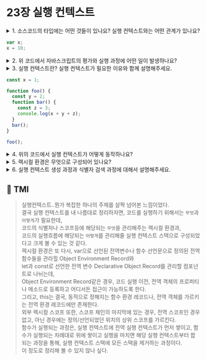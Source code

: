 # 23장 실행 컨텍스트

<details>

<summary> 1. 소스코드의 타입에는 어떤 것들이 있나요? 실행 컨텍스트와는 어떤 관계가 있나요?  </summary>

```
소스코드의 타입에 따라 생성되는 실행컨텍스트가 다르기 때문에 소스코드이 타입을 아는 것이 중요합니다.
소스코드에는 전역코드, 모듈 코드, eval 코드, 함수 코드가 있습니다.

전역 코드는 전역에 존재하는 소스코드입니다. 전역에 정의된 함수, 클래스 등의 내부 코드는 포함하지 않습니다.
모듈 코드는 모듈 내부에 존재하는 소스코드로, 모듈 내부의 함수, 클래스 등의 내부 코드는 포함하지 않습니다.
eval 코드는 eval 함수에 인수로 전달되어 실행되는 소스코드입니다.
마지막으로 함수 코드는 함수 내부에 존재하는 소스코드입니다. 다만, 함수 내부에 중첩된 함수, 클래스 등의 내부 코드는 포함되지 않습니다.

각각의 소스 코드는 형가되면 각각의 실행 컨텍스트를 생성합니다.
전역 코드는 var 키워드로 선언한 전역 변수, 함수 선언문으로 정의한 전역 함수를 전역 객체의 프로퍼티와 메서드로 바인딩합니다.
모듈 코드는 모듈별로 독립적인 모듈 실행 컨텍스트가 생성됩니다.
eval 코드는 strict mode에서 독자적인 스코프를 지닌 실행컨텍스트가 생성됩니다.
마지막으로, 함수 코드는 지역 스코프를 생성하고 지역변수, 매개변수, arguments 객체를 관리하고,
생성된 지역 스코프를 전역 스코프와 연결을 해주기 위한 함수 실행 컨텍스트가 생성됩니다.
```

</details>

```js
var x;
x = 10;
```

<details>

<summary> 2. 위 코드에서 자바스크립트의 평가와 실행 과정에 어떤 일이 발생하나요?</summary>

```
자바스크립트는 실행에 앞서 평가의 과정이 있습니다.
평가 과정에서는 실행 컨텍스트를 생성하고, 변수, 함수 등의 선언문만 먼저 실행하여
생성된 변수나 함수 식별자를 키로 실행컨텍스트가 관리하는 렉시컬 환경의 환경 레코드에 등록합니다.
소스코드 평가과정이 끝나면 선언문 외의 소스코드가 순차적으로 시작합니다.
소스 코드의 실행에 필요한 변수나 함수가 해당 환경 레코드에서 검색되거나 코드 실행 결과가 반영되어 등록됩니다.

위의 경우, 소스 코드 평가과정에서 전역에 선언된 var 변수 x는 전역 객체의 프로퍼티로 등록되고,
var 키워드로 선언된 변수는 선언과 초기화가 동시에 이루어지므로, 할당문 이전에 undefined으로 초기화되고
소스코드 평가 과정이 끝납니다.
소스코드 실행과정에서는 x = 10에서는 식별자 x가 존재하는 지, 해당 스코프에서 검색하고, x가 존재하므로 10을 할당합니다.
```

</details>

<details>

<summary> 3. 실행 컨텍스트란? 실행 컨텍스트가 필요한 이유와 함께 설명해주세요.  </summary>

```
실행 컨텍스트란, 코드가 실행하기 위한 변수, 함수 등 환경을 제공하고 실행 결과를 관리하는 영역입니다.
즉, 실행 컨텍스트는 변수, 함수 클래스 등을 등록하고 관리할 렉시컬 스코프와
코드의 실행 순서를 관리할 실행 컨텍스트를 통해 코드를 실행을 관리하는 역할을 합니다.
```

</details>

```js
const x = 1;

function foo() {
  const y = 2;
  function bar() {
    const z = 3;
    console.log(x + y + z);
  }
  bar();
}

foo();
```

<details>

<summary> 4. 위의 코드에서 실행 컨텍스트가 어떻게 동작하나요?  </summary>

```
위의 코드에서 함수 선언문으로 정의한 전역 함수 foo는 소스코드 평가과정에서
전역 객체의 프로퍼티로 등록됩니다.
const로 선언한 변수 x는 독자적인 렉시컬 환경이 생성됩니다.
함수가 선언되기 전, 전역 실행 컨텍스트가 생성되고 실행 컨텍스트 스택에 쌓입니다.
foo 함수를 실행하게 되면 이 실행 컨텍스트가 실행 컨텍스트 스택위에 쌓이고,
제어권이 foo 에게 넘어갑니다.
foo 함수의 실행 컨텍스트에는 함수 내부에서 쓰일 지역 변수인 y와 중첩 함수 bar가 등록됩니다.
bar 함수가 실행되면, bar 함수의 실행 컨텍스트가 생성되며 지역 변수 z와 console 함수가 등록됩니다.
console 함수는 해당 식별자가 스코프에 있는 지 검색하고, 없으면 상위의 스코프로 넘어가 검색합니다.
자신의 스코프인 bar에도, 상위 스코프인 foo에도 없으므로, 스코프 체인을 따라 검색하다 전역객체의 console의 메소드log를 호출합니다.
이후, bar 함수는 실행을 종료하였기 때문에 해당 실행 컨텍스트는 스택에서 pop되고, foo와 전역 실행 컨텍스트도 순서대로 pop 되어
함수 실행이 완료됩니다.
```

</details>

<details>

<summary> 5. 렉시컬 환경은 무엇으로 구성되어 있나요? </summary>

```
렉시컬 환경은 EnvironmentRecord(환경 레코드)와 OuterLexicalEnvironmentReference(외부 렉시컬 환경에 대한 첨조) 컴포넌트로 구성됩니다.
EnvironmentRecord에는 스코프에 포함된 식별자를 등록하고 등록된 식별자에 바인딩된 값을 관리하는 저장소입니다.
OuterLexicalEnvironmentReference는 상위 스코프를 가르킵니다.
싱위 스코프는 해당 실행컨텍스트를 생성한 소스코드를 포함하는 상위 코드의 렉시컬 환경입니다.
```

</details>

<details>

<summary> 6. 실행 컨텍스트 생성 과정과 식별자 검색 과정에 대해서 설명해주세요. </summary>

```
전역 코드가 실행되기 전, 평가과정에서 전역 객체가 생성됩니다.
그 후, 전역 코드가 평가될 때 전역 실행 컨텍스트가 생성되고, 전역 렉시컬 환경이 생성됩니다.
이 전역 렉시컬 환경은 전역 실행 컨텍스트을 가리킵니다.
전역 스코프를 관리하는 GlobalEnvironmentRecord는
var 키워드로 선언한 전역 변수를 관리하는 Object Environment Record (객체 환경 레코드)와,
let과 const 키워드로 선언한 전역 변수를 관리하는 Declarative Environment Record(선언적 환경 레코드)으로 구분됩니다.

Object Environment Record에는 BindingObject와 연결되어 있는데, BindingObject는 코드 평과과정에서 생성되었던 전역 객체다.
전역 코드 평가 과정에서 var로 선언된 전역 변수와 함수 선언문으로 정의된 함수는 전역 환경 레코드의 Object Environment Record에 연결된 BindingObject를 통해 전역 객체의 프로퍼티와 메서드가 됩니다.

Declarative Environment Record는 let이나 const 키워드로 선언된 전역 변수가 등록되고 관리됩니다.
Object Environment Record와는 달리, 전역 객체의 프로퍼티가 아니므로, window 와 프로퍼티 접근 연산자로 접근이 불가능합니다.

그 다음에는 GlobalEnvironmentRecord와 함수 환경 레코드에 this 바인딩이 이루어지며, 외부 렉시컬 한경에 대한 참조가 결정됩니다.
GlobalEnvironmentRecord는 [[GlobalThisValue]] 내부 슬롯에 this가 바인딩됩니다.
전역에서 this를 참조하면 전역 객체를 가르키고, 함수 환경 레코드는 함수의 호출 방식에 따라 동적으로 this가 바인딩됩니다.
함수가 상위 스코프의 존재 여부에 따라 외부 렉시컬 한경에 대한 참조가 결정됩니다.
전역 코드는 상위 스코프가 존재하지 않으므로 null 값이 할당됩니다.

```

</details>

## 💭 TMI

> 실행컨텍스트..뭔가 복잡한 하나의 주제를 살짝 넘어본 느낌이었다.<br/>
> 결국 실행 컨텍스트를 내 나름대로 정리하자면, 코드를 실행하기 위해서는 `무엇`과 `어떻게`가 필요한데,<br/>
> 코드의 식별자나 스코프등에 해당되는 `무엇`을 관리해주는 렉시컬 환경과,<br/>
> 코드의 실행흐름에 해당되는 `어떻게`를 관리해줄 실행 컨텍스트 스택으로 구성되었다고 크게 볼 수 있는 것 같다.<br/>
> 렉시컬 환경은 또 다시, var으로 선언된 전역변수나 함수 선언문으로 정의된 전역 함수들을 관라힐 Object Environment Record와<br/>
> let과 const로 선언한 전역 변수 Declarative Object Record를 관리할 컴포넌트로 나뉘는데,<br/>
> Object Environment Record같은 경우, 코드 실행 이전, 전역 객체의 프로퍼티나 메소드로 등록하고 어디서든 접근이 가능하도록 한다.<br/>
> 그리고, this는 결국, 동적으로 정해지는 함수 환경 레코드나, 전역 객체를 가르키는 전역 환경 레코드에만 존재한다.<br/>
> 외부 렉시컬 스코프 또한, 스코프 체인의 마지막에 있는 경우, 전역 스코프인 경우 없고, 아닌 경우에는 정의/선언되었던 위치의 상위 스코프를 가르킨다.<br/>
> 함수가 실행되는 과정은, 실행 컨텍스트에 전역 실행 컨텍스트가 먼저 쌓이고, 함수가 실행되는 차례대로 위에 쌓이고 실행을 마치면 해당 실행 컨텍스트부터 팝되는 과정을 통해, 실행 컨텍스트 스택에 모든 스택을 제거하는 과정이다. <br/>
> 이 정도로 정리해 볼 수 있지 않나 싶다.
